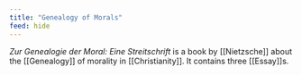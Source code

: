 ```yaml
---
title: "Genealogy of Morals"
feed: hide
---
```


_Zur Genealogie der Moral: Eine Streitschrift_ is a book by [[Nietzsche]] about the [[Genealogy]] of morality in [[Christianity]]. It contains three [[Essay]]s. 